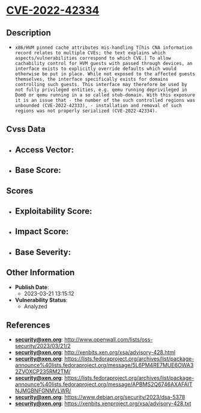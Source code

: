 
# [CVE-2022-42334](http://www.openwall.com/lists/oss-security/2023/03/21/2)

## Description

- `x86/HVM pinned cache attributes mis-handling T[his CNA information record relates to multiple CVEs; the text explains which aspects/vulnerabilities correspond to which CVE.] To allow cachability control for HVM guests with passed through devices, an interface exists to explicitly override defaults which would otherwise be put in place. While not exposed to the affected guests themselves, the interface specifically exists for domains controlling such guests. This interface may therefore be used by not fully privileged entities, e.g. qemu running deprivileged in Dom0 or qemu running in a so called stub-domain. With this exposure it is an issue that - the number of the such controlled regions was unbounded (CVE-2022-42333), - installation and removal of such regions was not properly serialized (CVE-2022-42334).`

## Cvss Data

- **Access Vector**:
  - 
- **Base Score**:
  - 

## Scores

- **Exploitability Score**:
  - 
- **Impact Score**:
  - 
- **Base Severity**:
  - 

## Other Information

- **Publish Date**:
  - 2023-03-21 13:15:12
- **Vulnerability Status**:
  - Analyzed

## References

- **security@xen.org**: http://www.openwall.com/lists/oss-security/2023/03/21/2
- **security@xen.org**: http://xenbits.xen.org/xsa/advisory-428.html
- **security@xen.org**: https://lists.fedoraproject.org/archives/list/package-announce%40lists.fedoraproject.org/message/5L6PM4RE7MUE6OWA32ZVOXCP235RM2TM/
- **security@xen.org**: https://lists.fedoraproject.org/archives/list/package-announce%40lists.fedoraproject.org/message/APBMS2Q6746AXAFAITNJMGBNFGNMVLWR/
- **security@xen.org**: https://www.debian.org/security/2023/dsa-5378
- **security@xen.org**: https://xenbits.xenproject.org/xsa/advisory-428.txt
